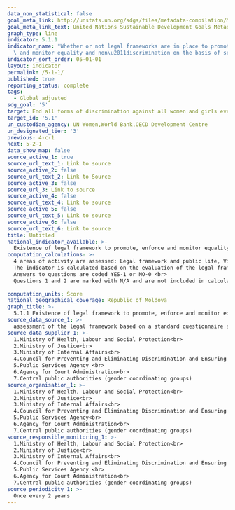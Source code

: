 ```yaml
---
data_non_statistical: false
goal_meta_link: http://unstats.un.org/sdgs/files/metadata-compilation/Metadata-Goal-5.pdf
goal_meta_link_text: United Nations Sustainable Development Goals Metadata (pdf 634kB)
graph_type: line
indicator: 5.1.1
indicator_name: "Whether or not legal frameworks are in place to promote, enforce\
  \ and monitor equality and non\u2011discrimination on the basis of sex"
indicator_sort_order: 05-01-01
layout: indicator
permalink: /5-1-1/
published: true
reporting_status: complete
tags:
  - Global adjusted
sdg_goal: '5'
target: End all forms of discrimination against all women and girls everywhere
target_id: '5.1'
un_custodian_agency: UN Women,World Bank,OECD Development Centre
un_designated_tier: '3'
previous: 4-c-1
next: 5-2-1
data_show_map: false
source_active_1: true
source_url_text_1: Link to source
source_active_2: false
source_url_text_2: Link to Source
source_active_3: false
source_url_3: Link to source
source_active_4: false
source_url_text_4: Link to source
source_active_5: false
source_url_text_5: Link to source
source_active_6: false
source_url_text_6: Link to source
title: Untitled
national_indicator_available: >-
  Existence of legal framework to promote, enforce and monitor equality and non‑discrimination on the basis of sex
computation_calculations: >-
  4 areas of activity are assessed: Legal framework and public life, Violence against women, Employment and economic benefits, Marriage and family  <br> 
  The indicator is calculated based on the evaluation of the legal framework which promotes, supports and monitors gender equality using a questionnaire with 45 questions  <br> 
  Answers to questions are coded YES-1 or NO-0 <br> 
  Questions 1 and 2 are marked with N/A and are not included in calculating the general score in countries in which customary law and personal law are not applied.<br> 
  
computation_units: Score
national_geographical_coverage: Republic of Moldova
graph_title: >-
  5.1.1 Existence of legal framework to promote, enforce and monitor equality and non‑discrimination on the basis of sex 
source_data_source_1: >-
  assessment of the legal framework based on a standard questionnaire suggested by UN Women, WB, OECD with 45 questions
source_data_supplier_1: >-
  1.Ministry of Health, Labour and Social Protection<br> 
  2.Ministry of Justice<br> 
  3.Ministry of Internal Affairs<br> 
  4.Council for Preventing and Eliminating Discrimination and Ensuring Equality<br> 
  5.Public Services Agency <br> 
  6.Agency for Court Administration<br> 
  7.Central public authorities (gender coordinating groups)
source_organisation_1: >-
  1.Ministry of Health, Labour and Social Protection<br> 
  2.Ministry of Justice<br> 
  3.Ministry of Internal Affairs<br> 
  4.Council for Preventing and Eliminating Discrimination and Ensuring Equality<br> 
  5.Public Services Agency<br> 
  6.Agency for Court Administration<br> 
  7.Central public authorities (gender coordinating groups)
source_responsible_monitoring_1: >-
  1.Ministry of Health, Labour and Social Protection<br> 
  2.Ministry of Justice<br> 
  3.Ministry of Internal Affairs<br> 
  4.Council for Preventing and Eliminating Discrimination and Ensuring Equality,<br> 
  5.Public Services Agency <br> 
  6.Agency for Court Administration<br> 
  7.Central public authorities (gender coordinating groups)
source_periodicity_1: >-
  Once every 2 years
---
```

